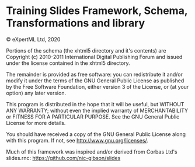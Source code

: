 # Training Slides Framework, Schema, Transformations and library

© eXpertML Ltd, 2020

Portions of the schema (the xhtml5 directory and it's contents) are
Copyright (c) 2010-2011 International Digital Publishing Forum  and issued under
the license contained in the xhtml5 directory.

The remainder is provided as free software: you can redistribute it and/or 
modify it under the terms of the GNU General Public License as published by the
Free Software Foundation, either version 3 of the License, or (at your option) 
any later version.

This program is distributed in the hope that it will be useful, but WITHOUT ANY
WARRANTY; without even the implied warranty of MERCHANTABILITY or FITNESS FOR A
PARTICULAR PURPOSE. See the GNU General Public License for more details.

You should have received a copy of the GNU General Public License along with this
program. If not, see http://www.gnu.org/licenses/.
		
Much of this framework was inspired and/or derived from Corbas Ltd's slides.rnc: 
https://github.com/nic-gibson/slides